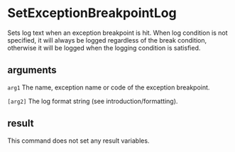 # SetExceptionBreakpointLog

Sets log text when an exception breakpoint is hit. When log condition is not specified, it will always be logged regardless of the break condition, otherwise it will be logged when the logging condition is satisfied.

## arguments

`arg1` The name, exception name or code of the exception breakpoint.

`[arg2]` The log format string (see introduction/formatting).

## result

This command does not set any result variables.
